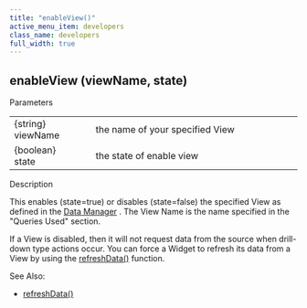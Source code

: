 ```yaml
---
title: "enableView()"
active_menu_item: developers
class_name: developers
full_width: true
---
```



## enableView (viewName, state)

Parameters

<table>
<tr>
<td width="144">
{string} viewName

</td>
<td width="10">
</td>
<td width="726">
the name of your specified View

</td>
</tr>
<tr>
<td width="144">
{boolean} state

</td>
<td width="10">
</td>
<td width="726">
the state of enable view

</td>
</tr>
</table>

Description

This enables (state=true) or disables (state=false) the specified View as defined in the [Data Manager](../../../product-guide/advanced-features/data-integration,-reporting-dashboards/data-section-properties/configuring-the-app-to-access-.htm) . The View Name is the name specified in the "Queries Used" section.

If a View is disabled, then it will not request data from the source when drill-down type actions occur. You can force a Widget to refresh its data from a View by using the [refreshData()](../widget-functions/refreshdata.htm) function.

See Also:

 - [refreshData()](../widget-functions/refreshdata.htm)

